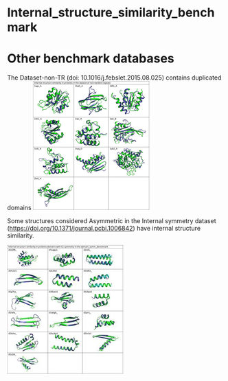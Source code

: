 # Internal_structure_similarity_benchmark


# Other benchmark databases 

The Dataset-non-TR (doi: 10.1016/j.febslet.2015.08.025) contains duplicated domains 
![Structures with internal similarity in the database of no-tandem-repeats](images/No-tandem-repeats.png)

Some structures considered Asymmetric in the Internal symmetry dataset (https://doi.org/10.1371/journal.pcbi.1006842) have internal structure similarity.


![Structures with internal similarity in the domain_symm benchmark](images/Dom_symm_bench.jpg)
